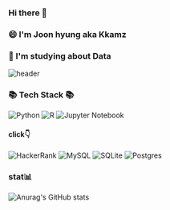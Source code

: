 ### Hi there 👋
### 😄 I'm Joon hyung aka Kkamz
### 🤔 I'm studying about Data 

<!--
**Kkamz/Kkamz** is a ✨ _special_ ✨ repository because its `README.md` (this file) appears on your GitHub profile.

Here are some ideas to get you started:
- 🔭 I’m currently working on ...
- 🌱 I’m currently learning ...
- 👯 I’m looking to collaborate on ...
- 🤔 I’m looking for help with ...
- 💬 Ask me about ...
- 📫 How to reach me: ...
- 😄 Pronouns: ...
- ⚡ Fun fact: ...
-->

![header](https://capsule-render.vercel.app/api?type=wave&color=auto&height=300&section=header&text=🖋I'mKkamz🖋&fontSize=90)


### 📚 Tech Stack 📚

   ![Python](https://img.shields.io/badge/python-3670A0?style=for-the-badge&logo=python&logoColor=ffdd54)
	![R](https://img.shields.io/badge/r-%23276DC3.svg?style=for-the-badge&logo=r&logoColor=white)
  	![Jupyter Notebook](https://img.shields.io/badge/jupyter-%23FA0F00.svg?style=for-the-badge&logo=jupyter&logoColor=white)
 	 
#### click👇
  ![HackerRank](link=https://www.hackerrank.com/alal889&https://img.shields.io/badge/-Hackerrank-2EC866?style=for-the-badge&logo=HackerRank&logoColor=white&link=https://www.hackerrank.com/alal889)
  ![MySQL](https://img.shields.io/badge/mysql-%2300f.svg?style=for-the-badge&logo=mysql&logoColor=white)
 	 ![SQLite](https://img.shields.io/badge/sqlite-%2307405e.svg?style=for-the-badge&logo=sqlite&logoColor=white)
 	 ![Postgres](https://img.shields.io/badge/postgres-%23316192.svg?style=for-the-badge&logo=postgresql&logoColor=white)
	 

### stat📊
![Anurag's GitHub stats](https://github-readme-stats.vercel.app/api?username=Kkamz&&show_icons=true&theme=dracula)
